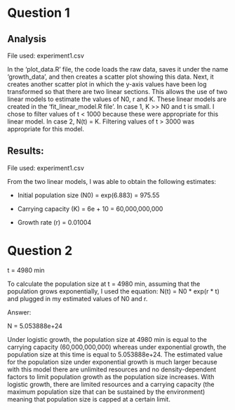 # Question 1

## Analysis
File used: experiment1.csv

In the ‘plot_data.R’ file, the code loads the raw data, saves it under the name ‘growth_data’, and then creates a scatter plot showing this data. Next, it creates another scatter plot in which the y-axis values have been log transformed so that there are two linear sections. This allows the use of two linear models to estimate the values of N0, r and K. These linear models are created in the ‘fit_linear_model.R file’. In case 1, K >> N0 and t is small. I chose to filter values of t < 1000 because these were appropriate for this linear model. In case 2,  N(t) = K. Filtering values of t > 3000 was appropriate for this model.

## Results:
File used: experiment1.csv

From the two linear models, I was able to obtain the following estimates:

* Initial population size (N0) = exp(6.883) = 975.55

* Carrying capacity (K) = 6e + 10 = 60,000,000,000

* Growth rate (r) = 0.01004


# Question 2
t = 4980 min

To calculate the population size at t = 4980 min, assuming that the population grows exponentially, I used the equation: N(t) = N0 * exp(r * t) and plugged in my estimated values of N0 and r. 

Answer: 

N = 5.053888e+24 

Under logistic growth, the population size at 4980 min is equal to the carrying capacity (60,000,000,000) whereas under exponential growth, the population size at this time is equal to 5.053888e+24. The estimated value for the population size under exponential growth is much larger because with this model there are unlimited resources and no density-dependent factors to limit population growth as the population size increases. With logistic growth, there are limited resources and a carrying capacity (the maximum population size that can be sustained by the environment) meaning that population size is capped at a certain limit. 

